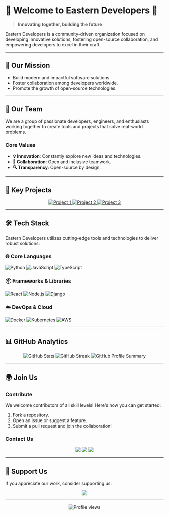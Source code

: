 # 🌟 Welcome to Eastern Developers 🌟

> **Innovating together, building the future**

Eastern Developers is a community-driven organization focused on developing innovative solutions, fostering open-source collaboration, and empowering developers to excel in their craft.

---

## 🚀 **Our Mission**
- Build modern and impactful software solutions.
- Foster collaboration among developers worldwide.
- Promote the growth of open-source technologies.

---

## 👥 **Our Team**
We are a group of passionate developers, engineers, and enthusiasts working together to create tools and projects that solve real-world problems.

### **Core Values**
- **💡 Innovation**: Constantly explore new ideas and technologies.
- **🤝 Collaboration**: Open and inclusive teamwork.
- **🔍 Transparency**: Open-source by design.

---

## 📂 **Key Projects**

<div align="center">
  <a href="https://github.com/Eastern-Developers/Project1">
    <img src="https://github-readme-stats.vercel.app/api/pin/?username=Eastern-Developers&repo=Project1&theme=tokyonight" alt="Project 1" />
  </a>
  <a href="https://github.com/Eastern-Developers/Project2">
    <img src="https://github-readme-stats.vercel.app/api/pin/?username=Eastern-Developers&repo=Project2&theme=tokyonight" alt="Project 2" />
  </a>
  <a href="https://github.com/Eastern-Developers/Project3">
    <img src="https://github-readme-stats.vercel.app/api/pin/?username=Eastern-Developers&repo=Project3&theme=tokyonight" alt="Project 3" />
  </a>
</div>

---

## 🛠️ **Tech Stack**
Eastern Developers utilizes cutting-edge tools and technologies to deliver robust solutions:

### **🌐 Core Languages**
![Python](https://img.shields.io/badge/-Python-3776AB?style=flat&logo=python&logoColor=white)
![JavaScript](https://img.shields.io/badge/-JavaScript-F7DF1E?style=flat&logo=javascript&logoColor=black)
![TypeScript](https://img.shields.io/badge/-TypeScript-3178C6?style=flat&logo=typescript&logoColor=white)

### **📦 Frameworks & Libraries**
![React](https://img.shields.io/badge/-React-61DAFB?style=flat&logo=react&logoColor=black)
![Node.js](https://img.shields.io/badge/-Node.js-339933?style=flat&logo=node.js&logoColor=white)
![Django](https://img.shields.io/badge/-Django-092E20?style=flat&logo=django&logoColor=white)

### **☁️ DevOps & Cloud**
![Docker](https://img.shields.io/badge/-Docker-2496ED?style=flat&logo=docker&logoColor=white)
![Kubernetes](https://img.shields.io/badge/-Kubernetes-326CE5?style=flat&logo=kubernetes&logoColor=white)
![AWS](https://img.shields.io/badge/-AWS-FF9900?style=flat&logo=amazon-aws&logoColor=white)

---

## 📊 **GitHub Analytics**
<div align="center">
  <img src="https://github-readme-stats.vercel.app/api?username=Eastern-Developers&show_icons=true&theme=tokyonight" alt="GitHub Stats" />
  <img src="https://github-readme-streak-stats.herokuapp.com/?user=Eastern-Developers&theme=tokyonight" alt="GitHub Streak" />
  <img src="https://github-profile-summary-cards.vercel.app/api/cards/profile-details?username=Eastern-Developers&theme=tokyonight" alt="GitHub Profile Summary" />
</div>

---

## 🌍 **Join Us**

### **Contribute**
We welcome contributors of all skill levels! Here's how you can get started:
1. Fork a repository.
2. Open an issue or suggest a feature.
3. Submit a pull request and join the collaboration!

### **Contact Us**
<div align="center">
  <a href="https://github.com/Eastern-Developers"><img src="https://img.shields.io/badge/-GitHub-181717?style=flat&logo=github&logoColor=white"/></a>
  <a href="mailto:easterndevelopers@example.com"><img src="https://img.shields.io/badge/-Email-EA4335?style=flat&logo=gmail&logoColor=white"/></a>
  <a href="https://linkedin.com/in/eastern-developers"><img src="https://img.shields.io/badge/-LinkedIn-0A66C2?style=flat&logo=linkedin&logoColor=white"/></a>
</div>

---

## 💖 **Support Us**
If you appreciate our work, consider supporting us:

<div align="center">
  <a href="https://www.buymeacoffee.com/EasternDev">
    <img src="https://img.shields.io/badge/-Buy_Me_A_Coffee-FFDD00?style=flat&logo=buy-me-a-coffee&logoColor=black"/>
  </a>
</div>

---

<div align="center">
  <img src="https://komarev.com/ghpvc/?username=Eastern-Developers&color=blueviolet&style=flat" alt="Profile views" />
</div>
